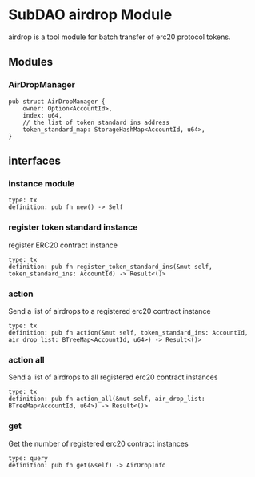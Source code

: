 # SubDAO airdrop Module
airdrop is a tool module for batch transfer of erc20 protocol tokens.

## Modules
### AirDropManager
```
pub struct AirDropManager {
    owner: Option<AccountId>,
    index: u64,
    // the list of token standard ins address
    token_standard_map: StorageHashMap<AccountId, u64>,
}
```

## interfaces
### instance module
```
type: tx
definition: pub fn new() -> Self
```

### register token standard instance
register ERC20 contract instance
```
type: tx
definition: pub fn register_token_standard_ins(&mut self, token_standard_ins: AccountId) -> Result<()>
```

### action
Send a list of airdrops to a registered erc20 contract instance
```
type: tx
definition: pub fn action(&mut self, token_standard_ins: AccountId, air_drop_list: BTreeMap<AccountId, u64>) -> Result<()>
```

### action all
Send a list of airdrops to all registered erc20 contract instances
```
type: tx
definition: pub fn action_all(&mut self, air_drop_list: BTreeMap<AccountId, u64>) -> Result<()>
```

### get
Get the number of registered erc20 contract instances
```
type: query
definition: pub fn get(&self) -> AirDropInfo
```
